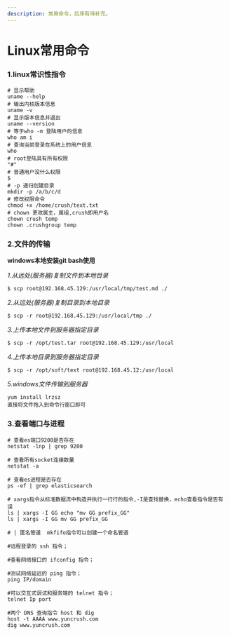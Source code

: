 ```yaml
---
description: 常用命令，后序有待补充。
---
```


# Linux常用命令



### 1.linux常识性指令

```text
# 显示帮助
uname --help
# 输出内核版本信息
uname -v                    
# 显示版本信息并退出
uname --version                    
# 等于who -m 登陆用户的信息
who am i                    
# 查询当前登录在系统上的用户信息
who
# root登陆具有所有权限
"#"
# 普通用户没什么权限
$
# -p 递归创建目录
mkdir -p /a/b/c/d
# 修改权限命令
chmod +x /home/crush/text.txt
# chown 更改属主，属组,crush即用户名
chown crush temp        
chown .crushgroup temp
```

### 2.文件的传输

**windows本地安装git bash使用**

_1.从远处\(服务器\)复制文件到本地目录_

```text
$ scp root@192.168.45.129:/usr/local/tmp/test.md ./
```

_2.从远处\(服务器\)复制目录到本地目录_

```text
$ scp -r root@192.168.45.129:/usr/local/tmp ./
```

_3.上传本地文件到服务器指定目录_

```text
$ scp -r /opt/test.tar root@192.168.45.129:/usr/local
```

_4.上传本地目录到服务器指定目录_

```text
$ scp -r /opt/soft/text root@192.168.45.12:/usr/local
```

_5.windows文件传输到服务器_

```text
yum install lrzsz
直接将文件拖入到命令行窗口即可
```

### 3.查看端口与进程

```text
# 查看es端口9200是否存在
netstat -lnp | grep 9200

# 查看所有socket连接数量
netstat -a

# 查看es进程是否存在
ps -ef | grep elasticsearch
```

```text
# xargs指令从标准数据流中构造并执行一行行的指令,-I是查找替换，echo查看指令是否有误
ls | xargs -I GG echo "mv GG prefix_GG"
ls | xargs -I GG mv GG prefix_GG

# | 匿名管道  mkfifo指令可以创建一个命名管道
```

```text
#远程登录的 ssh 指令；

#查看网络接口的 ifconfig 指令；

#测试网络延迟的 ping 指令；
ping IP/domain

#可以交互式调试和服务端的 telnet 指令；
telnet Ip port

#两个 DNS 查询指令 host 和 dig
host -t AAAA www.yuncrush.com
dig www.yuncrush.com
```

